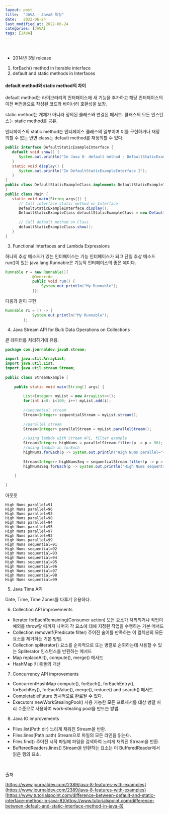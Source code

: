```yaml
---
layout: post
title:  "JAVA - Java8 특징"
date:   2022-06-24
last_modified_at: 2022-06-24
categories: [JAVA]
tags: [JAVA]
---
```


<br/>

- 2014년 3월 release

1. forEach() method in Iterable interface
2. default and static methods in Interfaces

#### default method와 static method의 차이

default method는 라이브러리의 인터페이스에 새 기능을 추가하고 해당 인터페이스의 이전 버전용으로 작성된 코드와
바이너리 호환성을 보장.

static method는 개체가 아니라 정의된 클래스와 연결된 메서드. 클래스의 모든 인스턴스는 static method를 공유.

인터페이스의 static method는 인터페이스 클래스의 일부이며 이를 구현하거나 재정의할 수 없는 반면 class는 
default method를 재정의할 수 있다.

```java
public interface DefaultStaticExampleInterface {
   default void show() {
      System.out.println("In Java 8- default method - DefaultStaticExampleInterface");
   }
   static void display() {
      System.out.println("In DefaultStaticExampleInterface I");
   }
}
public class DefaultStaticExampleClass implements DefaultStaticExampleInterface {
}
public class Main {
   static void main(String args[]) {
      // Call interface static method on Interface
      DefaultStaticExampleInterface.display();
      DefaultStaticExampleClass defaultStaticExampleClass = new DefaultStaticExampleClass();
     
      // Call default method on Class
      defaultStaticExampleClass.show();
   }
}
```

3. Functional Interfaces and Lambda Expressions

하나의 추상 메소드가 있는 인터페이스는 기능 인터페이스가 되고 단일 추상 메소드 run()이 있는 java.lang.Runnable은 기능적 인터페이스의 좋은 예이다.

```java
Runnable r = new Runnable(){
            @Override
            public void run() {
                System.out.println("My Runnable");
            }};
```

다음과 같이 구현

```java
Runnable r1 = () -> {
            System.out.println("My Runnable");
        };
```

4. Java Stream API for Bulk Data Operations on Collections

큰 데이터를 처리하기에 유용.

```java
package com.journaldev.java8.stream;
 
import java.util.ArrayList;
import java.util.List;
import java.util.stream.Stream;
 
public class StreamExample {
 
    public static void main(String[] args) {
         
        List<Integer> myList = new ArrayList<>();
        for(int i=0; i<100; i++) myList.add(i);
         
        //sequential stream
        Stream<Integer> sequentialStream = myList.stream();
         
        //parallel stream
        Stream<Integer> parallelStream = myList.parallelStream();
         
        //using lambda with Stream API, filter example
        Stream<Integer> highNums = parallelStream.filter(p -> p > 90);
        //using lambda in forEach
        highNums.forEach(p -> System.out.println("High Nums parallel="+p));
         
        Stream<Integer> highNumsSeq = sequentialStream.filter(p -> p > 90);
        highNumsSeq.forEach(p -> System.out.println("High Nums sequential="+p));
 
    }
 
}
```

아웃풋

```shell
High Nums parallel=91
High Nums parallel=96
High Nums parallel=93
High Nums parallel=98
High Nums parallel=94
High Nums parallel=95
High Nums parallel=97
High Nums parallel=92
High Nums parallel=99
High Nums sequential=91
High Nums sequential=92
High Nums sequential=93
High Nums sequential=94
High Nums sequential=95
High Nums sequential=96
High Nums sequential=97
High Nums sequential=98
High Nums sequential=99
```

5. Java Time API

Date, Time, Time Zones를 다루기 유용하다.

6. Collection API improvements

- Iterator forEachRemaining(Consumer action) 모든 요소가 처리되거나 작업이 예외를 throw할 때까지 나머지 각 요소에 대해
지정된 작업을 수행하는 기본 메서드
- Collection removeIf(Predicate filter) 주어진 술어를 만족하는 이 컬렉션의 모든 요소를 제거하는 기본 방법.
- Collection spliterator() 요소를 순차적으로 또는 병렬로 순회하는데 사용할 수 있는 Spliterator 인스턴스를 반환하는 메서드
- Map replaceAll(), compute(), merge() 메서드
- HashMap 키 충돌의 개선

7. Concurrency API improvements

- ConcurrentHashMap compute(), forEach(), forEachEntry(), forEachKey(), forEachValue(), merge(), reduce() and search() 메서드
- CompletableFuture 명시적으로 완료될 수 있다.
- Executors newWorkStealingPool() 사용 가능한 모든 프로세서를 대상 병렬 처리 수준으로 사용하여 work-stealing pool을 만드는 방법.

8. Java IO improvements

- Files.list(Path dir) 느리게 채워진 Stream을 반환.
- Files.lines(Path path) Stream으로 파일의 모든 라인을 읽는다.
- Files.find() 주어진 시작 파일에 파일을 검색하여 느리게 채워진 Stream을 반환.
- BufferedReaders.lines() Stream을 반환하는 요소는 이 BufferedReader에서 읽은 행의 요소.

<br/>

출처  

[https://www.journaldev.com/2389/java-8-features-with-examples](https://www.journaldev.com/2389/java-8-features-with-examples)
[https://www.tutorialspoint.com/difference-between-default-and-static-interface-method-in-java-8](https://www.tutorialspoint.com/difference-between-default-and-static-interface-method-in-java-8)